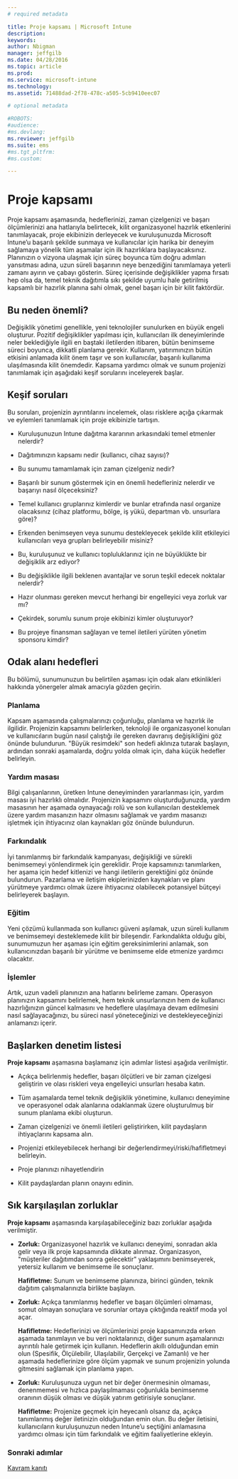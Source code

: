 ```yaml
---
# required metadata

title: Proje kapsamı | Microsoft Intune
description:
keywords:
author: Nbigman
manager: jeffgilb
ms.date: 04/28/2016
ms.topic: article
ms.prod:
ms.service: microsoft-intune
ms.technology:
ms.assetid: 71488dad-2f78-478c-a505-5cb9410eec07

# optional metadata

#ROBOTS:
#audience:
#ms.devlang:
ms.reviewer: jeffgilb
ms.suite: ems
#ms.tgt_pltfrm:
#ms.custom:

---
```


# Proje kapsamı
Proje kapsamı aşamasında, hedeflerinizi, zaman çizelgenizi ve başarı ölçümlerinizi ana hatlarıyla belirtecek, kilit organizasyonel hazırlık etkenlerini tanımlayacak, proje ekibinizin derleyecek ve kuruluşunuzda Microsoft Intune’u başarılı şekilde sunmaya ve kullanıcılar için harika bir deneyim sağlamaya yönelik tüm aşamalar için ilk hazırlıklara başlayacaksınız.
Planınızın o vizyona ulaşmak için süreç boyunca tüm doğru adımları yansıtması adına, uzun süreli başarının neye benzediğini tanımlamaya yeterli zamanı ayırın ve çabayı gösterin. Süreç içerisinde değişiklikler yapma fırsatı hep olsa da, temel teknik dağıtımla sıkı şekilde uyumlu hale getirilmiş kapsamlı bir hazırlık planına sahi olmak, genel başarı için bir kilit faktördür.

## Bu neden önemli?
Değişiklik yönetimi genellikle, yeni teknolojiler sunulurken en büyük engeli oluşturur. Pozitif değişiklikler yapılması için, kullanıcıları ilk deneyimlerinde neler beklediğiyle ilgili en baştaki iletilerden itibaren, bütün benimseme süreci boyunca, dikkatli planlama gerekir. Kullanım, yatırımınızın bütün etkisini anlamada kilit önem taşır ve son kullanıcılar, başarılı kullanıma ulaşılmasında kilit önemdedir.
Kapsama yardımcı olmak ve sunum projenizi tanımlamak için aşağıdaki keşif sorularını inceleyerek başlar.

## Keşif soruları
Bu soruları, projenizin ayrıntılarını incelemek, olası risklere açığa çıkarmak ve eylemleri tanımlamak için proje ekibinizle tartışın.

-   Kuruluşunuzun Intune dağıtma kararının arkasındaki temel etmenler nelerdir?

-   Dağıtımınızın kapsamı nedir (kullanıcı, cihaz sayısı)?
-   Bu sunumu tamamlamak için zaman çizelgeniz nedir?

-   Başarılı bir sunum göstermek için en önemli hedefleriniz nelerdir ve başarıyı nasıl ölçeceksiniz?

-   Temel kullanıcı gruplarınız kimlerdir ve bunlar etrafında nasıl organize olacaksınız (cihaz platformu, bölge, iş yükü, departman vb. unsurlara göre)?

-   Erkenden benimseyen veya sunumu destekleyecek şekilde kilit etkileyici kullanıcıları veya grupları belirleyebilir misiniz?

-   Bu, kuruluşunuz ve kullanıcı topluluklarınız için ne büyüklükte bir değişiklik arz ediyor?

-   Bu değişiklikle ilgili beklenen avantajlar ve sorun teşkil edecek noktalar nelerdir?

-   Hazır olunması gereken mevcut herhangi bir engelleyici veya zorluk var mı?

-   Çekirdek, sorumlu sunum proje ekibinizi kimler oluşturuyor?

-   Bu projeye finansman sağlayan ve temel iletileri yürüten yönetim sponsoru kimdir?

## Odak alanı hedefleri
Bu bölümü, sunumunuzun bu belirtilen aşaması için odak alanı etkinlikleri hakkında yönergeler almak amacıyla gözden geçirin.

### Planlama

Kapsam aşamasında çalışmalarınızı çoğunluğu, planlama ve hazırlık ile ilgilidir. Projenizin kapsamını belirlerken, teknoloji ile organizasyonel konuları ve kullanıcıların bugün nasıl çalıştığı ile gereken davranış değişikliğini göz önünde bulundurun. "Büyük resimdeki" son hedefi aklınıza tutarak başlayın, ardından sonraki aşamalarda, doğru yolda olmak için, daha küçük hedefler belirleyin.

### Yardım masası
Bilgi çalışanlarının, üretken Intune deneyiminden yararlanması için, yardım masası iyi hazırlıklı olmalıdır. Projenizin kapsamını oluşturduğunuzda, yardım masasının her aşamada oynayacağı rolü ve son kullanıcıları desteklemek üzere yardım masanızın hazır olmasını sağlamak ve yardım masanızı işletmek için ihtiyacınız olan kaynakları göz önünde bulundurun.

### Farkındalık
İyi tanımlanmış bir farkındalık kampanyası, değişikliği ve sürekli benimsemeyi yönlendirmek için gereklidir. Proje kapsamınızı tanımlarken, her aşama için hedef kitlenizi ve hangi iletilerin gerektiğini göz önünde bulundurun. Pazarlama ve iletişim ekiplerinizden kaynakları ve planı yürütmeye yardımcı olmak üzere ihtiyacınız olabilecek potansiyel bütçeyi belirleyerek başlayın.

### Eğitim
Yeni çözümü kullanmada son kullanıcı güveni aşılamak, uzun süreli kullanım ve benimsemeyi desteklemede kilit bir bileşendir. Farkındalıkta olduğu gibi, sunumumuzun her aşaması için eğitim gereksinimlerini anlamak, son kullanıcınızdan başarılı bir yürütme ve benimseme elde etmenize yardımcı olacaktır.

### İşlemler
Artık, uzun vadeli planınızın ana hatlarını belirleme zamanı. Operasyon planınızın kapsamını belirlemek, hem teknik unsurlarınızın hem de kullanıcı hazırlığınızın güncel kalmasını ve hedeflere ulaşılmaya devam edilmesini nasıl sağlayacağınızı, bu süreci nasıl yöneteceğinizi ve destekleyeceğinizi anlamanızı içerir.

## Başlarken denetim listesi
**Proje kapsamı** aşamasına başlamanız için adımlar listesi aşağıda verilmiştir.

-   Açıkça belirlenmiş hedefler, başarı ölçütleri ve bir zaman çizelgesi geliştirin ve olası riskleri veya engelleyici unsurları hesaba katın.

-   Tüm aşamalarda temel teknik değişiklik yönetimine, kullanıcı deneyimine ve operasyonel odak alanlarına odaklanmak üzere oluşturulmuş bir sunum planlama ekibi oluşturun.

-   Zaman çizelgenizi ve önemli iletileri geliştirirken, kilit paydaşların ihtiyaçlarını kapsama alın.

-   Projenizi etkileyebilecek herhangi bir değerlendirmeyi/riski/hafifletmeyi belirleyin.

-   Proje planınızı nihayetlendirin

-   Kilit paydaşlardan planın onayını edinin.

## Sık karşılaşılan zorluklar
**Proje kapsamı** aşamasında karşılaşabileceğiniz bazı zorluklar aşağıda verilmiştir.

-   **Zorluk:** Organizasyonel hazırlık ve kullanıcı deneyimi, sonradan akla gelir veya ilk proje kapsamında dikkate alınmaz. Organizasyon, "müşteriler dağıtımdan sonra gelecektir" yaklaşımını benimseyerek, yetersiz kullanım ve benimseme ile sonuçlanır.

    **Hafifletme:** Sunum ve benimseme planınıza, birinci günden, teknik dağıtım çalışmalarınızla birlikte başlayın.

-   **Zorluk:** Açıkça tanımlanmış hedefler ve başarı ölçümleri olmaması, somut olmayan sonuçlara ve sorunlar ortaya çıktığında reaktif moda yol açar.

    **Hafifletme:** Hedeflerinizi ve ölçümlerinizi proje kapsamınızda erken aşamada tanımlayın ve bu veri noktalarınızı, diğer sunum aşamalarınızı ayrıntılı hale getirmek için kullanın. Hedeflerin akıllı olduğundan emin olun (Spesifik, Ölçülebilir, Ulaşılabilir, Gerçekçi ve Zamanlı) ve her aşamada hedeflerinize göre ölçüm yapmak ve sunum projenizin yolunda gitmesini sağlamak için planlama yapın.

-   **Zorluk:** Kuruluşunuza uygun net bir değer önermesinin olmaması, denenmemesi ve hızlıca paylaşılmaması çoğunlukla benimsenme oranının düşük olması ve düşük yatırım getirisiyle sonuçlanır.

    **Hafifletme:** Projenize geçmek için heyecanlı olsanız da, açıkça tanımlanmış değer iletinizin olduğundan emin olun. Bu değer iletisini, kullanıcıların kuruluşunuzun neden Intune’u seçtiğini anlamasına yardımcı olması için tüm farkındalık ve eğitim faaliyetlerine ekleyin.

### Sonraki adımlar
[Kavram kanıtı](proof-of-concept.md)


<!--HONumber=May16_HO2-->


